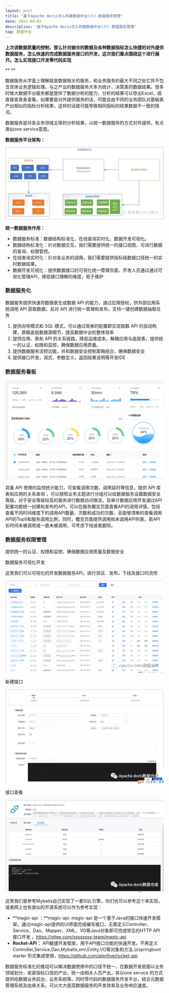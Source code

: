 ```yaml
---
layout: post
title: "基于Apache doris怎么构建数据中台(六)-数据服务管理"
date: 2021-09-02
description: "基于Apache doris怎么构建数据中台(六)-数据服务管理"
tag: 数据中台
---
```

**上次讲数据质量的控制，那么针对据仓的数据及各种数据指标怎么快捷的对外提供数据服务，怎么快速的完成数据服务接口的开发，这次我们重点围绕这个进行展开。怎么实现接口开发零代码实现**

**
**

数据服务从字面上理解就是数据相关的服务，和业务服务的最大不同之处它并不包含具体业务逻辑处理，与之产出的数据服务大多为统计、决策类的数据结果。很多时候大数据平台服务都是提供了数据分析的能力，分析的结果可以导出Excel，或直接查表来查看。如果要是对外提供服务的话，可能会由不同的业务团队对基础表产出相似的指标分析结果，这样的话就可能导致相同指标的结果数据不一致的情况。

数据服务是对各业务领域主体的分析结果，以统一数据服务的方式对外提供，有点类似one service意思。



**数据服务平台架构：**

![图片](/images/service/4.png)



**统一数据服务作用：**

- 数据服务标准：数据结构标准化、在线查询实时化、数据开发可视化。
- 数据结构标准化：针对数据交互，我们需要提供统一的接口视图，可进行数据的查询、权限管控。
- 在线查询实时化：针对各业务的调用，我们需要提供指标级数据口径统一的实时数据结果。
- 数据开发可视化：提供数据接口的可视化统一管理页面，开发人员通过通过可视化管理API，降低接口理解的难度，易于维护

### 数据服务化

数据服务提供快速将数据表生成数据 API 的能力，通过应用授权，供外部应用系统调用 API 获取数据，且对 API 进行统一管理和发布，支持一键创建数据抽取任务

1. 提供向导模式和 SQL 模式，可以通过简单的配置即实现取数 API 的自动构建，屏蔽底层数据源细节，提高数据中台的整体效率
2. 提供应用、表和 API 的关系链路，降低运维成本，解耦应用与底层表，提供统一的认证、权限和监控，确保数据应用质量。
3. 提供数据服务流控功能，并和数据安全控制策略结合，确保数据安全
4. 提供接口开发，调式、参数定义，返回结果说明等开发IDE

### 数据服务看板



![图片](/images/service/image-20210330130342211.png)



具备 API 使用的监控统计能力，可查看调用次数、调用延时等信息，提供 API 库表和应用的关系查询 ，可以按照业务主题进行分组可以给数据服务设置数据安全等级，对于安全等级较高的服务进行数据访问限流，及审计数据应用开发通过API配置功能统一创建和发布的API，可以在服务概览页面查看API的调用详情，包括查看不同时间维度下的调用API数量、次数和成功的次数，且能够清晰的查看调用API的Top5和服务调用比例，同时，概览页面提供调用和未调用API列表，若API长时间未被调用或一直未被调用，可考虑下线或者删除。

### 数据服务权限管理

提供统一的认证、权限和监控，确保数据应用质量及数据安全



数据服务可视化开发

这里我们可以可视化的开发数据服务API，进行测试、发布。下线及接口的流控

![图片](/images/service/1.png)

新建接口

![图片](/images/service/2.png)

接口查看

![图片](/images/service/3.png)

这里我们是参考Mybatis自己实现了一套SQL引擎，你们也可以参考这个来实现，或者网上也有类似的开源系统可以作为参考实现：



- **magic-api ：**magic-api: magic-api 是一个基于Java的接口快速开发框架，通过magic-api提供的UI界面完成编写接口，无需定义Controller、Service、Dao、Mapper、XML、VO等Java对象即可完成常见的HTTP API接口开发 ，https://gitee.com/ssssssss-team/magic-api
- **Rocket-API：** API敏捷开发框架，用于API接口功能的快速开发。不再定义Controller,Service,Dao,Mybatis,xml,Entity,VO等对象和方法.以springboot starter 形式集成使用，https://github.com/alenfive/rocket-api



数据服务标准化的推动可以解决数据使用中的口径不统一，在数据开发层面以业务领域划分，收紧指标口径的产出，统一由相关人员产出，并以one service 的方式提供给数据业务前台、业务系统等。同时零代码的数据服务开发平台，结合元数据管理系统及血缘关系，可以大大提高数据服务的开发效率及业务响应速度。